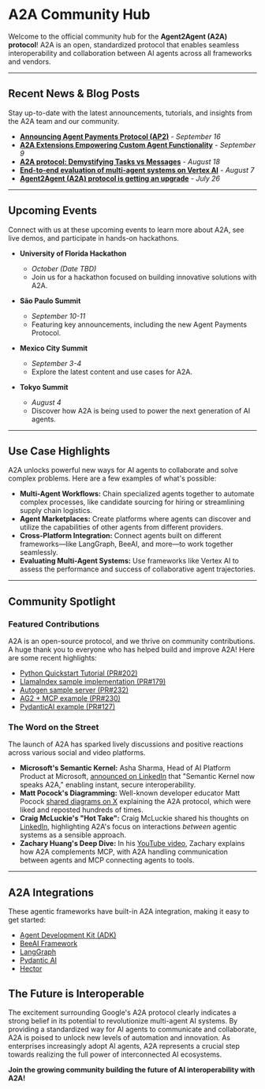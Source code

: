 # A2A Community Hub

Welcome to the official community hub for the **Agent2Agent (A2A) protocol**! A2A is an open, standardized protocol that enables seamless interoperability and collaboration between AI agents across all frameworks and vendors.

---

## Recent News & Blog Posts

Stay up-to-date with the latest announcements, tutorials, and insights from the A2A team and our community.

- **[Announcing Agent Payments Protocol (AP2)](https://cloud.google.com/blog/products/ai-machine-learning/announcing-agent-payments-protocol-ap2)** - *September 16*
- **[A2A Extensions Empowering Custom Agent Functionality](https://developers.googleblog.com/en/a2a-extensions-empowering-custom-agent-functionality/)** - *September 9*
- **[A2A protocol: Demystifying Tasks vs Messages](https://discuss.google.dev/t/a2a-protocol-demystifying-tasks-vs-messages/255879)** - *August 18*
- **[End-to-end evaluation of multi-agent systems on Vertex AI](https://discuss.google.dev/t/end-to-end-evaluation-of-multi-agent-systems-on-vertex-ai-with-cloud-run-deployment-for-a2a-agents/250552)** - *August 7*
- **[Agent2Agent (A2A) protocol is getting an upgrade](https://cloud.google.com/blog/products/ai-machine-learning/agent2agent-protocol-is-getting-an-upgrade?e=48754805)** - *July 26*

---

## Upcoming Events

Connect with us at these upcoming events to learn more about A2A, see live demos, and participate in hands-on hackathons.

- **University of Florida Hackathon**
    - *October (Date TBD)*
    - Join us for a hackathon focused on building innovative solutions with A2A.

- **São Paulo Summit**
    - *September 10-11*
    - Featuring key announcements, including the new Agent Payments Protocol.

- **Mexico City Summit**
    - *September 3-4*
    - Explore the latest content and use cases for A2A.

- **Tokyo Summit**
    - *August 4*
    - Discover how A2A is being used to power the next generation of AI agents.

---

## Use Case Highlights

A2A unlocks powerful new ways for AI agents to collaborate and solve complex problems. Here are a few examples of what's possible:

- **Multi-Agent Workflows:** Chain specialized agents together to automate complex processes, like candidate sourcing for hiring or streamlining supply chain logistics.
- **Agent Marketplaces:** Create platforms where agents can discover and utilize the capabilities of other agents from different providers.
- **Cross-Platform Integration:** Connect agents built on different frameworks—like LangGraph, BeeAI, and more—to work together seamlessly.
- **Evaluating Multi-Agent Systems:** Use frameworks like Vertex AI to assess the performance and success of collaborative agent trajectories.

---

## Community Spotlight

### Featured Contributions

A2A is an open-source protocol, and we thrive on community contributions. A huge thank you to everyone who has helped build and improve A2A! Here are some recent highlights:

- [Python Quickstart Tutorial (PR#202)](https://github.com/a2aproject/A2A/pull/202)
- [LlamaIndex sample implementation (PR#179)](https://github.com/a2aproject/A2A/pull/179)
- [Autogen sample server (PR#232)](https://github.com/a2aproject/A2A/pull/232)
- [AG2 + MCP example (PR#230)](https://github.com/a2aproject/A2A/pull/230)
- [PydanticAI example (PR#127)](https://github.com/a2aproject/A2A/pull/127)

### The Word on the Street

The launch of A2A has sparked lively discussions and positive reactions across various social and video platforms.

- **Microsoft's Semantic Kernel:** Asha Sharma, Head of AI Platform Product at Microsoft, [announced on LinkedIn](https://www.linkedin.com/posts/aboutasha_a2a-ugcPost-7318649411704602624-0C_8) that "Semantic Kernel now speaks A2A," enabling instant, secure interoperability.
- **Matt Pocock's Diagramming:** Well-known developer educator Matt Pocock [shared diagrams on X](https://x.com/mattpocockuk/status/1910002033018421400) explaining the A2A protocol, which were liked and reposted hundreds of times.
- **Craig McLuckie's "Hot Take":** Craig McLuckie shared his thoughts on [LinkedIn](https://www.linkedin.com/posts/craigmcluckie_hot-take-on-agent2agent-vs-mcp-google-just-activity-7315939233792176128-4rGQ), highlighting A2A's focus on interactions *between* agentic systems as a sensible approach.
- **Zachary Huang's Deep Dive:** In his [YouTube video](https://www.youtube.com/watch?v=wrCF8MoXC_I), Zachary explains how A2A complements MCP, with A2A handling communication between agents and MCP connecting agents to tools.

---

## A2A Integrations

These agentic frameworks have built-in A2A integration, making it easy to get started:

- [Agent Development Kit (ADK)](https://google.github.io/adk-docs/a2a/)
- [BeeAI Framework](https://framework.beeai.dev/integrations/a2a)
- [LangGraph](https://docs.langchain.com/langgraph-platform/server-a2a)
- [Pydantic AI](https://ai.pydantic.dev/a2a/)
- [Hector](https://github.com/kadirpekel/hector)

## The Future is Interoperable

The excitement surrounding Google's A2A protocol clearly indicates a strong belief in its potential to revolutionize multi-agent AI systems. By providing a standardized way for AI agents to communicate and collaborate, A2A is poised to unlock new levels of automation and innovation. As enterprises increasingly adopt AI agents, A2A represents a crucial step towards realizing the full power of interconnected AI ecosystems.

**Join the growing community building the future of AI interoperability with A2A!**

